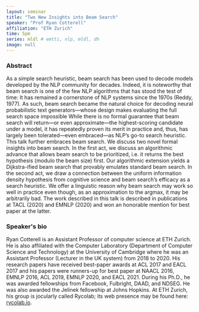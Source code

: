 ```yaml
---
layout: seminar
title: "Two New Insights into Beam Search"
speaker: "Prof Ryan Cotterell"
affiliation: "ETH Zurich"
time: 5pm
series: mldl # emtti, nlp, mldl, dh 
image: null 
---
```


### Abstract

As a simple search heuristic, beam search has been used to decode models developed by the NLP community for decades. Indeed, it is noteworthy that beam search is one of the few NLP algorithms that has stood the test of time: It has remained a cornerstone of NLP systems since the 1970s (Reddy, 1977). As such, beam search became the natural choice for decoding neural probabilistic text generators—whose design makes evaluating the full search space impossible While there is no formal guarantee that beam search will return—or even approximate—the highest-scoring candidate under a model, it has repeatedly proven its merit in practice and, thus, has largely been tolerated—even embraced—as NLP’s go-to search heuristic. This talk further embraces beam search. We discuss two novel formal insights into beam search. In the first act, we discuss an algorithmic advance that allows beam search to be prioritized, i.e. it returns the best hypothesis (modulo the beam size) first. Our algorithmic extension yields a Dijkstra-ified beam search that provably emulates standard beam search. In the second act, we draw a connection between the uniform information density hypothesis from cognitive science and beam search’s efficacy as a search heuristic. We offer a linguistic reason why beam search may work so well in practice even though, as an approximation to the argmax, it may be arbitrarily bad. The work described in this talk is described in publications at TACL (2020) and EMNLP (2020) and won an honorable mention for best paper at the latter.

### Speaker's bio

Ryan Cotterell is an Assistant Professor of computer science at ETH Zurich. He is also affiliated with the Computer Laboratory (Department of Computer Science and Technology) at the University of Cambridge where he was an Assistant Professor (Lecturer in the UK system) from 2018 to 2020. His research papers have received best-paper awards at ACL 2017 and EACL 2017 and his papers were runners-up for best paper at NAACL 2016, EMNLP 2016, ACL 2019, EMNLP 2020, and EACL 2021. During his Ph.D., he was awarded fellowships from Facebook, Fulbright, DAAD, and NDSEG. He was also awarded the Jelinek fellowship at Johns Hopkins. At ETH Zurich, his group is jocularly called Rycolab; its web presence may be found here: [rycolab.io](https://rycolab.io).

